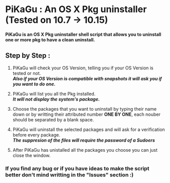 # PiKaGu : An OS X Pkg uninstaller (Tested on 10.7 -> 10.15)
#### PiKaGu is an OS X Pkg uninstaller shell script that allows you to uninstall one or more pkg to have a clean uninstall.

## Step by Step :

1. PiKaGu will check your OS Version, telling you if your OS Version is tested or not.  
_**Also if your OS Version is compatible with snapshots it will ask you if you want to do one.**_

2. PiKaGu will list you all the Pkg installed.  
_**It will not display the system's package.**_

3. Choose the packages that you want to uninstall by typing their name down or by writting their attributed number **ONE BY ONE**, each nouber should be separated by a blank space.  

4. PiKaGu will uninstall the selected packages and will ask for a verification before every package.  
_**The suppresion of the files will require the password of a Sudoers**_

5. After PiKaGu has unistalled all the packages you choose you can just close the window.

### If you find any bug or if you have ideas to make the script better don't mind writting in the "Issues" section :)
